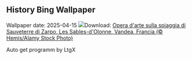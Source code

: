 ## History Bing Wallpaper
Wallpaper date: 2025-04-15
![](https://www.bing.com/th?id=OHR.BeachArt_IT-IT8015252028_UHD.jpg&w=1000)Download: [Opera d'arte sulla spiaggia di Sauveterre di Zarpo, Les Sables-d'Olonne, Vandea, Francia (© Hemis/Alamy Stock Photo)](https://www.bing.com/th?id=OHR.BeachArt_IT-IT8015252028_UHD.jpg)

Auto get programm by LtgX
